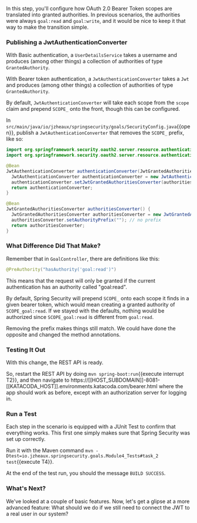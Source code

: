 In this step, you'll configure how OAuth 2.0 Bearer Token scopes are translated into granted authorities.
In previous scenarios, the authorities were always `goal:read` and `goal:write`, and it would be nice to keep it that way to make the transition simple.

### Publishing a JwtAuthenticationConverter

With Basic authentication, a `UserDetailsService` takes a username and produces (among other things) a collection of authorities of type `GrantedAuthority`.

With Bearer token authentication, a `JwtAuthenticationConverter` takes a `Jwt` and produces (among other things) a collection of authorities of type `GrantedAuthority`.

By default, `JwtAuthenticationConverter` will take each scope from the `scope` claim and prepend `SCOPE_` onto the front, though this can be configured.

In `src/main/java/io/jzheaux/springsecurity/goals/SecurityConfig.java`{{open}}, publish a `JwtAuthenticationConverter` that removes the `SCOPE_` prefix, like so:

```java
import org.springframework.security.oauth2.server.resource.authentication.JwtAuthenticationConverter;
import org.springframework.security.oauth2.server.resource.authentication.JwtGrantedAuthoritiesConverter;

@Bean
JwtAuthenticationConverter authenticationConverter(JwtGrantedAuthoritiesConverter authoritiesConverter) {
  JwtAuthenticationConverter authenticationConverter = new JwtAuthenticationConverter(); 
  authenticationConverter.setJwtGrantedAuthoritiesConverter(authoritiesConverter);
  return authenticationConverter;
}

@Bean
JwtGrantedAuthoritiesConverter authoritiesConverter() {
  JwtGrantedAuthoritiesConverter authoritiesConverter = new JwtGrantedAuthoritiesConverter();
  authoritiesConverter.setAuthorityPrefix(""); // no prefix
  return authoritiesConverter;
}
```

### What Difference Did That Make?

Remember that in `GoalController`, there are definitions like this:

```java
@PreAuthority("hasAuthority('goal:read')")
```

This means that the request will only be granted if the current authentication has an authority called "goal:read".

By default, Spring Security will prepend `SCOPE_` onto each scope it finds in a given bearer token, which would mean creating a granted authority of `SCOPE_goal:read`.
If we stayed with the defaults, nothing would be authorized since `SCOPE_goal:read` is different from `goal:read`.

Removing the prefix makes things still match.
We could have done the opposite and changed the method annotations.

### Testing It Out

With this change, the REST API is ready.

So, restart the REST API by doing `mvn spring-boot:run`{{execute interrupt T2}}, and then navigate to https://[[HOST_SUBDOMAIN]]-8081-[[KATACODA_HOST]].environments.katacoda.com/bearer.html where the app should work as before, except with an authorization server for logging in.

### Run a Test

Each step in the scenario is equipped with a JUnit Test to confirm that everything works.
This first one simply makes sure that Spring Security was set up correctly.

Run it with the Maven command `mvn -Dtest=io.jzheaux.springsecurity.goals.Module4_Tests#task_2 test`{{execute T4}}.

At the end of the test run, you should the message `BUILD SUCCESS`.

### What's Next?

We've looked at a couple of basic features.
Now, let's get a glipse at a more advanced feature: What should we do if we still need to connect the JWT to a real user in our system?
